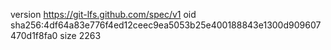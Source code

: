 version https://git-lfs.github.com/spec/v1
oid sha256:4df64a83e776f4ed12ceec9ea5053b25e400188843e1300d909607470d1f8fa0
size 2263
